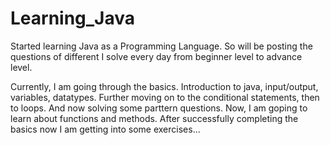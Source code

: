 # Learning_Java
Started learning Java as a Programming Language. So will be posting the questions of different I solve every day from beginner level to advance level.

Currently, I am going through the basics. Introduction to java, input/output, variables, datatypes. Further moving on to the conditional statements, then to loops. And now solving some parttern questions.
Now, I am goping to learn about functions and methods.
After successfully completing the basics now I am getting into some exercises...
